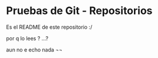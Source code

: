 # Pruebas de Git - Repositorios
 Es el README de este repositorio :/  

por q lo lees ? ...?

aun no e echo nada  ¬¬  
